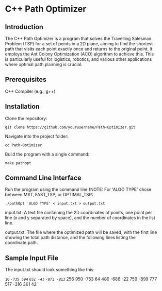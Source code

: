 # C++ Path Optimizer

## Introduction
The C++ Path Optimizer is a program that solves the Travelling Salesman Problem (TSP) for a set of points in a 2D plane, aiming to find the shortest path that visits each point exactly once and returns to the original point. It employs the Ant Colony Optimization (ACO) algorithm to achieve this. This is particularly useful for logistics, robotics, and various other applications where optimal path planning is crucial.

## Prerequisites
C++ Compiler (e.g., g++)

## Installation

Clone the repository:

`git clone https://github.com/yourusername/Path-Optimizer.git`

Navigate into the project folder:

`cd Path-Optimizer`

Build the program with a single command:

`make pathopt`

## Command Line Interface
Run the program using the command line (NOTE: For 'ALGO TYPE' chose between MST, FAST_TSP, or OPTIMAL_TSP:

`./pathOpt 'ALGO TYPE' < input.txt > output.txt`

input.txt: A text file containing the 2D coordinates of points, one point per line (x and y separated by space), and the number of coordinates in the list line.

output.txt: The file where the optimized path will be saved, with the first line showing the total path distance, and the following lines listing the coordinate path.

## Sample Input File

The input.txt should look something like this:

`10`
`-735 594`
`652 -43`
`-871 -813`
256 950
-753 64
489 -686
-22 759
-899 777
517 -316
361 42`
